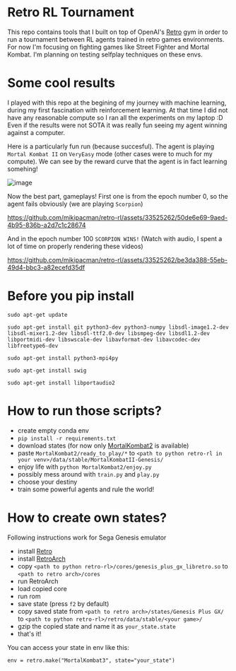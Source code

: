 # Retro RL Tournament
This repo contains tools that I built on top of OpenAI's [Retro](https://github.com/openai/retro)
gym in order to run a tournament between RL agents trained in retro games environments. For now
I'm focusing on fighting games like Street Fighter and Mortal Kombat. I'm planning on testing
selfplay techniques on these envs.

# Some cool results
I played with this repo at the begining of my journey with machine learning, during my first fascination with reinforcement learning. At that time I did not have any reasonable compute so I ran all the experiments on my laptop :D Even if the results were not SOTA it was really fun seeing my agent winning against a computer. 

Here is a particularly fun run (because succesful). The agent is playing `Mortal Kombat II` on `VeryEasy` mode (other cases were to much for my compute). We can see by the reward curve that the agent is in fact learning somehing!

![image](https://github.com/mikipacman/retro-rl/assets/33525262/bff59445-ed8f-4e97-8cd3-68d680f02453)

Now the best part, gameplays! First one is from the epoch number 0, so the agent fails obviously (we are playing `Scorpion`)


https://github.com/mikipacman/retro-rl/assets/33525262/50de6e69-9aed-4b95-836b-a2d7c1c28674


And in the epoch number 100  `SCORPION WINS!` (Watch with audio, I spent a lot of time on properly rendering these videos)

https://github.com/mikipacman/retro-rl/assets/33525262/be3da388-55eb-49d4-bbc3-a82ecefd35df




# Before you pip install
```
sudo apt-get update

sudo apt-get install git python3-dev python3-numpy libsdl-image1.2-dev libsdl-mixer1.2-dev libsdl-ttf2.0-dev libsmpeg-dev libsdl1.2-dev libportmidi-dev libswscale-dev libavformat-dev libavcodec-dev libfreetype6-dev 

sudo apt-get install python3-mpi4py

sudo apt-get install swig

sudo apt-get install libportaudio2
```


# How to run those scripts?
- create empty conda env
- `pip install -r requirements.txt`
- download states (for now only [MortalKombat2](https://drive.google.com/file/d/1unUllgKxj1VInR-WxDxxQHZnoHsg1uDr/view?usp=sharing) is available)
- paste `MortalKombat2/ready_to_play/*` to `<path to python retro-rl in your venv>/data/stable/MortalKombatII-Genesis/`
- enjoy life with `python MortalKombat2/enjoy.py`
- possibly mess around with `train.py` and `play.py`
- choose your destiny
- train some powerful agents and rule the world!


# How to create own states?
Following instructions work for Sega Genesis emulator
- install [Retro](https://github.com/openai/retro)
- install [RetroArch](https://www.retroarch.com/)
- copy `<path to python retro-rl>/cores/genesis_plus_gx_libretro.so` to `<path to retro arch>/cores`
- run RetroArch
- load copied core
- run rom
- save state (press `f2` by default)
- copy saved state from `<path to retro arch>/states/Genesis Plus GX/` to `<path to python retro-rl>/retro/data/stable/<your game>/`
- gzip the copied state and name it as `your_state.state`
- that's it!

You can access your state in env like this:
```
env = retro.make("MortalKombat3", state="your_state")
```
